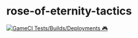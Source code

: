 # rose-of-eternity-tactics

[![GameCI Tests/Builds/Deployments 🎮](https://github.com/lbedner/RoseOfEternityTactics/actions/workflows/template.yml/badge.svg)](https://github.com/lbedner/RoseOfEternityTactics/actions/workflows/template.yml)